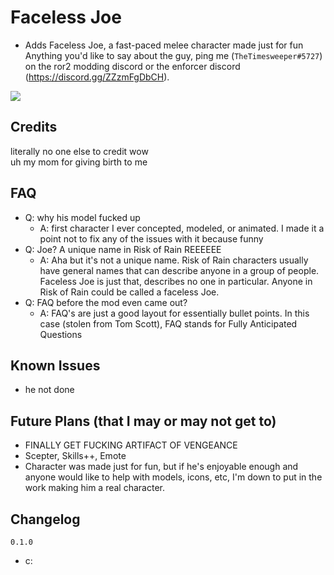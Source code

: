 # Faceless Joe
- Adds Faceless Joe, a fast-paced melee character made just for fun
Anything you'd like to say about the guy, ping me (`TheTimesweeper#5727`) on the ror2 modding discord or the enforcer discord (https://discord.gg/ZZzmFgDbCH).

[![](https://raw.githubusercontent.com/TheTimeSweeper/the/master/Release/Aliem/readme/aliem.pngf)]()

## Credits
literally no one else to credit wow  
uh my mom for giving birth to me

## FAQ
- Q: why his model fucked up
  - A: first character I ever concepted, modeled, or animated. I made it a point not to fix any of the issues with it because funny
- Q: Joe? A unique name in Risk of Rain REEEEEE
  - A: Aha but it's not a unique name. Risk of Rain characters usually have general names that can describe anyone in a group of people. Faceless Joe is just that, describes no one in particular. Anyone in Risk of Rain could be called a faceless Joe.
- Q: FAQ before the mod even came out?
  - A: FAQ's are just a good layout for essentially bullet points. In this case (stolen from Tom Scott), FAQ stands for Fully Anticipated Questions

## Known Issues
- he not done

## Future Plans (that I may or may not get to)
- FINALLY GET FUCKING ARTIFACT OF VENGEANCE
- Scepter, Skills++, Emote
- Character was made just for fun, but if he's enjoyable enough and anyone would like to help with models, icons, etc, I'm down to put in the work making him a real character.

## Changelog

`0.1.0`
- c: